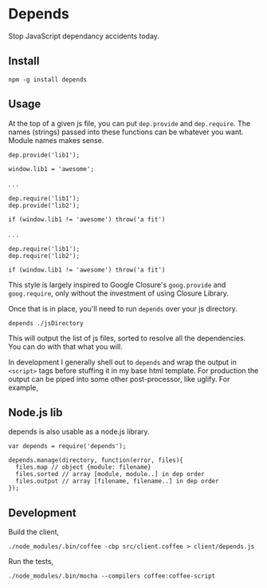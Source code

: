 
# Depends

Stop JavaScript dependancy accidents today.

## Install

    npm -g install depends

## Usage

At the top of a given js file, you can put `dep.provide` and `dep.require`. The names (strings) passed into these functions can be whatever you want. Module names makes sense.

    dep.provide('lib1');

    window.lib1 = 'awesome';

. . .

    dep.require('lib1');
    dep.provide('lib2');

    if (window.lib1 != 'awesome') throw('a fit')

. . .

    dep.require('lib1');
    dep.require('lib2');

    if (window.lib1 != 'awesome') throw('a fit')

This style is largely inspired to Google Closure's `goog.provide` and `goog.require`, only without the investment of using Closure Library.

Once that is in place, you'll need to run `depends` over your js directory.

    depends ./jsDirectory

This will output the list of js files, sorted to resolve all the dependencies. You can do with that what you will.

In development I generally shell out to `depends` and wrap the output in `<script>` tags before stuffing it in my base html template. For production the output can be piped into some other post-processor, like uglify. For example,

## Node.js lib

depends is also usable as a node.js library.

    var depends = require('depends');

    depends.manage(directory, function(error, files){
      files.map // object {module: filename}
      files.sorted // array [module, module..] in dep order
      files.output // array [filename, filename..] in dep order
    });


## Development

Build the client,

    ./node_modules/.bin/coffee -cbp src/client.coffee > client/depends.js

Run the tests,

    ./node_modules/.bin/mocha --compilers coffee:coffee-script
